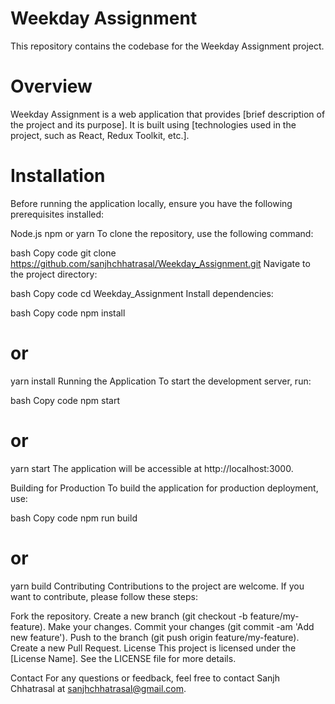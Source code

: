 
# Weekday Assignment
This repository contains the codebase for the Weekday Assignment project.

# Overview
Weekday Assignment is a web application that provides [brief description of the project and its purpose]. It is built using [technologies used in the project, such as React, Redux Toolkit, etc.].

# Installation
Before running the application locally, ensure you have the following prerequisites installed:

Node.js
npm or yarn
To clone the repository, use the following command:

bash
Copy code
git clone https://github.com/sanjhchhatrasal/Weekday_Assignment.git
Navigate to the project directory:

bash
Copy code
cd Weekday_Assignment
Install dependencies:

bash
Copy code
npm install
# or
yarn install
Running the Application
To start the development server, run:

bash
Copy code
npm start
# or
yarn start
The application will be accessible at http://localhost:3000.

Building for Production
To build the application for production deployment, use:

bash
Copy code
npm run build
# or
yarn build
Contributing
Contributions to the project are welcome. If you want to contribute, please follow these steps:

Fork the repository.
Create a new branch (git checkout -b feature/my-feature).
Make your changes.
Commit your changes (git commit -am 'Add new feature').
Push to the branch (git push origin feature/my-feature).
Create a new Pull Request.
License
This project is licensed under the [License Name]. See the LICENSE file for more details.

Contact
For any questions or feedback, feel free to contact Sanjh Chhatrasal at sanjhchhatrasal@gmail.com.


